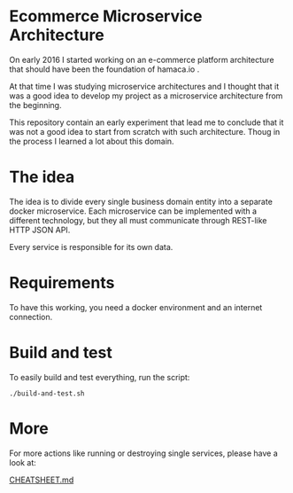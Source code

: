# Ecommerce Microservice Architecture

On early 2016 I started working on an e-commerce platform architecture that should have been the foundation of hamaca.io .

At that time I was studying microservice architectures and I thought that it was a good idea to develop my project as a microservice architecture from the beginning.

This repository contain an early experiment that lead me to conclude that it was not a good idea to start from scratch with such architecture. Thoug in the process I learned a lot about this domain.

# The idea

The idea is to divide every single business domain entity into a separate docker microservice. Each microservice can be implemented with a different technology, but they all must communicate through REST-like HTTP JSON API.

Every service is responsible for its own data.

# Requirements

To have this working, you need a docker environment and an internet connection.

# Build and test

To easily build and test everything, run the script:

```
./build-and-test.sh
```

# More

For more actions like running or destroying single services, please have a look at:

[CHEATSHEET.md](CHEATSHEET.md)